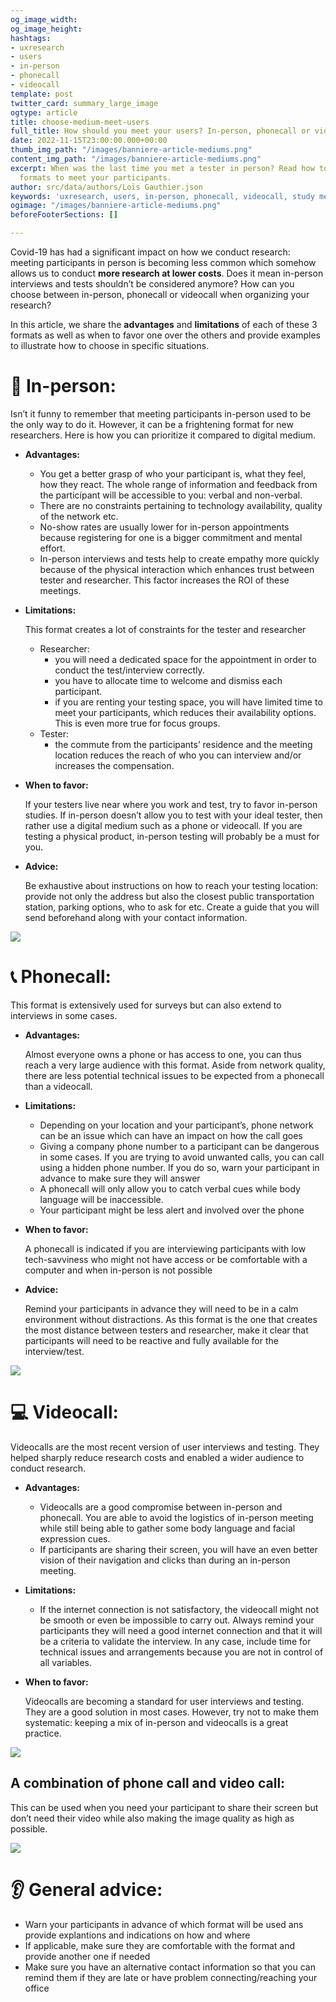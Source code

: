 ```yaml
---
og_image_width: 
og_image_height: 
hashtags:
- uxresearch
- users
- in-person
- phonecall
- videocall
template: post
twitter_card: summary_large_image
ogtype: article
title: choose-medium-meet-users
full_title: How should you meet your users? In-person, phonecall or video call
date: 2022-11-15T23:00:00.000+00:00
thumb_img_path: "/images/banniere-article-mediums.png"
content_img_path: "/images/banniere-article-mediums.png"
excerpt: When was the last time you met a tester in person? Read how to choose between
  formats to meet your participants.
author: src/data/authors/Loïs Gauthier.json
keywords: 'uxresearch, users, in-person, phonecall, videocall, study medium, '
ogimage: "/images/banniere-article-mediums.png"
beforeFooterSections: []

---
```

Covid-19 has had a significant impact on how we conduct research: meeting participants in person is becoming less common which somehow allows us to conduct **more research at lower costs**. Does it mean in-person interviews and tests shouldn’t be considered anymore? How can you choose between in-person, phonecall or videocall when organizing your research?

In this article, we share the **advantages** and **limitations** of each of these 3 formats as well as when to favor one over the others and provide examples to illustrate how to choose in specific situations.

# 👥 In-person:

Isn’t it funny to remember that meeting participants in-person used to be the only way to do it. However, it can be a frightening format for new researchers. Here is how you can prioritize it compared to digital medium.

* **Advantages:**
  * You get a better grasp of who your participant is, what they feel, how they react. The whole range of information and feedback from the participant will be accessible to you: verbal and non-verbal.
  * There are no constraints pertaining to technology availability, quality of the network etc.
  * No-show rates are usually lower for in-person appointments because registering for one is a bigger commitment and mental effort.
  * In-person interviews and tests help to create empathy more quickly because of the physical interaction which enhances trust between tester and researcher. This factor increases the ROI of these meetings.
* **Limitations:**

  This format creates a lot of constraints for the tester and researcher
  * Researcher:
    * you will need a dedicated space for the appointment in order to conduct the test/interview correctly.
    * you have to allocate time to welcome and dismiss each participant.
    * if you are renting your testing space, you will have limited time to meet your participants, which reduces their availability options. This is even more true for focus groups.
  * Tester:
    * the commute from the participants’ residence and the meeting location reduces the reach of who you can interview and/or increases the compensation.
* **When to favor:** 

  If your testers live near where you work and test, try to favor in-person studies. If in-person doesn’t allow you to test with your ideal tester, then rather use a digital medium such as a phone or videocall. If you are testing a physical product, in-person testing will probably be a must for you.
* **Advice:** 

  Be exhaustive about instructions on how to reach your testing location: provide not only the address but also the closest public transportation station, parking options, who to ask for etc. Create a guide that you will send beforehand along with your contact information.

![](/images/giphy-handshake.gif)

# 📞 Phonecall:

This format is extensively used for surveys but can also extend to interviews in some cases.

* **Advantages:**

  Almost everyone owns a phone or has access to one, you can thus reach a very large audience with this format. Aside from network quality, there are less potential technical issues to be expected from a phonecall than a videocall.
* **Limitations:**
  * Depending on your location and your participant’s, phone network can be an issue which can have an impact on how the call goes
  * Giving a company phone number to a participant can be dangerous in some cases. If you are trying to avoid unwanted calls, you can call using a hidden phone number. If you do so, warn your participant in advance to make sure they will answer
  * A phonecall will only allow you to catch verbal cues while body language will be inaccessible.
  * Your participant might be less alert and involved over the phone
* **When to favor:** 

  A phonecall is indicated if you are interviewing participants with low tech-savviness who might not have access or be comfortable with a computer and when in-person is not possible
* **Advice:** 

  Remind your participants in advance they will need to be in a calm environment without distractions. As this format is the one that creates the most distance between testers and researcher, make it clear that participants will need to be reactive and fully available for the interview/test.

![](/images/giphy-phonecall.gif)

# 💻 Videocall:

Videocalls are the most recent version of user interviews and testing. They helped sharply reduce research costs and enabled a wider audience to conduct research.

* **Advantages:**
  * Videocalls are a good compromise between in-person and phonecall. You are able to avoid the logistics of in-person meeting while still being able to gather some body language and facial expression cues.
  * If participants are sharing their screen, you will have an even better vision of their navigation and clicks than during an in-person meeting.
* **Limitations:**
  * If the internet connection is not satisfactory, the videocall might not be smooth or even be impossible to carry out. Always remind your participants they will need a good internet connection and that it will be a criteria to validate the interview. In any case, include time for technical issues and arrangements because you are not in control of all variables.
* **When to favor:** 

  Videocalls are becoming a standard for user interviews and testing. They are a good solution in most cases. However, try not to make them systematic: keeping a mix of in-person and videocalls is a great practice.

![](/images/virtual-background-otis-new.gif)

## A combination of phone call and video call:

This can be used when you need your participant to share their screen but don’t need their video while also making the image quality as high as possible.

![](/images/hello-phone-call.gif)

# 👂 General advice:

* Warn your participants in advance of which format will be used ans provide explantions and indications on how and where
* If applicable, make sure they are comfortable with the format and provide another one if needed
* Make sure you have an alternative contact information so that you can remind them if they are late or have problem connecting/reaching your office